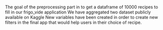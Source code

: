 The goal of the preprocessing part in to get a dataframe of 10000 recipes to fill in our frigo_vide application 
We have aggregated two dataset publicly available on Kaggle 
New variables have been created in order to create new filters in the final app that would help users in their choice of recipe. 
